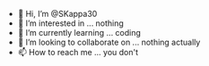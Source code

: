 - 👋 Hi, I’m @SKappa30
- 👀 I’m interested in ... nothing
- 🌱 I’m currently learning ... coding
- 💞️ I’m looking to collaborate on ... nothing actually
- 📫 How to reach me ... you don't

<!---
SKappa30/SKappa30 is a ✨ special ✨ repository because its `README.md` (this file) appears on your GitHub profile.
You can click the Preview link to take a look at your changes.
--->
